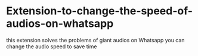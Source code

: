# Extension-to-change-the-speed-of-audios-on-whatsapp
this extension solves the problems of giant audios on Whatsapp you can change the audio speed to save time
